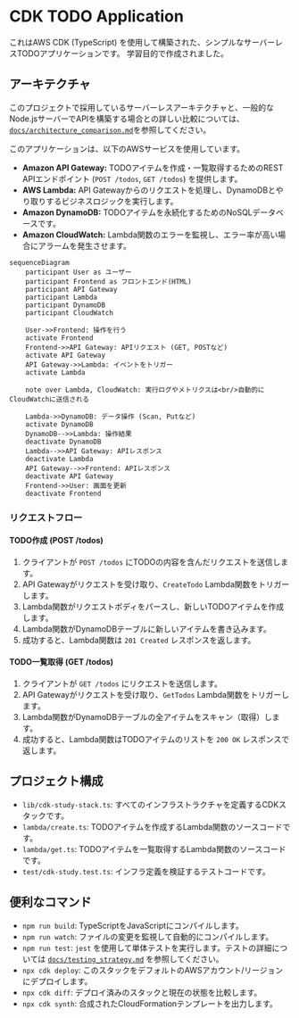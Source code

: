 # CDK TODO Application

これはAWS CDK (TypeScript) を使用して構築された、シンプルなサーバーレスTODOアプリケーションです。
学習目的で作成されました。

## アーキテクチャ

このプロジェクトで採用しているサーバーレスアーキテクチャと、一般的なNode.jsサーバーでAPIを構築する場合との詳しい比較については、[`docs/architecture_comparison.md`](docs/architecture_comparison.md)を参照してください。

このアプリケーションは、以下のAWSサービスを使用しています。

- **Amazon API Gateway:** TODOアイテムを作成・一覧取得するためのREST APIエンドポイント (`POST /todos`, `GET /todos`) を提供します。
- **AWS Lambda:** API Gatewayからのリクエストを処理し、DynamoDBとやり取りするビジネスロジックを実行します。
- **Amazon DynamoDB:** TODOアイテムを永続化するためのNoSQLデータベースです。
- **Amazon CloudWatch:** Lambda関数のエラーを監視し、エラー率が高い場合にアラームを発生させます。

```mermaid
sequenceDiagram
    participant User as ユーザー
    participant Frontend as フロントエンド(HTML)
    participant API Gateway
    participant Lambda
    participant DynamoDB
    participant CloudWatch

    User->>Frontend: 操作を行う
    activate Frontend
    Frontend->>API Gateway: APIリクエスト (GET, POSTなど)
    activate API Gateway
    API Gateway->>Lambda: イベントをトリガー
    activate Lambda

    note over Lambda, CloudWatch: 実行ログやメトリクスは<br/>自動的にCloudWatchに送信される

    Lambda->>DynamoDB: データ操作 (Scan, Putなど)
    activate DynamoDB
    DynamoDB-->>Lambda: 操作結果
    deactivate DynamoDB
    Lambda-->>API Gateway: APIレスポンス
    deactivate Lambda
    API Gateway-->>Frontend: APIレスポンス
    deactivate API Gateway
    Frontend->>User: 画面を更新
    deactivate Frontend
```

### リクエストフロー

#### TODO作成 (POST /todos)
1.  クライアントが `POST /todos` にTODOの内容を含んだリクエストを送信します。
2.  API Gatewayがリクエストを受け取り、`CreateTodo` Lambda関数をトリガーします。
3.  Lambda関数がリクエストボディをパースし、新しいTODOアイテムを作成します。
4.  Lambda関数がDynamoDBテーブルに新しいアイテムを書き込みます。
5.  成功すると、Lambda関数は `201 Created` レスポンスを返します。

#### TODO一覧取得 (GET /todos)
1.  クライアントが `GET /todos` にリクエストを送信します。
2.  API Gatewayがリクエストを受け取り、`GetTodos` Lambda関数をトリガーします。
3.  Lambda関数がDynamoDBテーブルの全アイテムをスキャン（取得）します。
4.  成功すると、Lambda関数はTODOアイテムのリストを `200 OK` レスポンスで返します。

## プロジェクト構成

- `lib/cdk-study-stack.ts`: すべてのインフラストラクチャを定義するCDKスタックです。
- `lambda/create.ts`: TODOアイテムを作成するLambda関数のソースコードです。
- `lambda/get.ts`: TODOアイテムを一覧取得するLambda関数のソースコードです。
- `test/cdk-study.test.ts`: インフラ定義を検証するテストコードです。

## 便利なコマンド

* `npm run build`: TypeScriptをJavaScriptにコンパイルします。
* `npm run watch`: ファイルの変更を監視して自動的にコンパイルします。
* `npm run test`: `jest` を使用して単体テストを実行します。テストの詳細については [`docs/testing_strategy.md`](docs/testing_strategy.md) を参照してください。
* `npx cdk deploy`: このスタックをデフォルトのAWSアカウント/リージョンにデプロイします。
* `npx cdk diff`: デプロイ済みのスタックと現在の状態を比較します。
* `npx cdk synth`: 合成されたCloudFormationテンプレートを出力します。